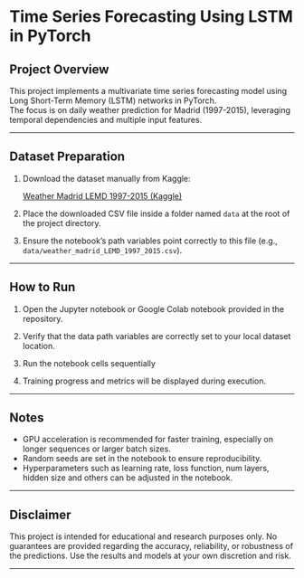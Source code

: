 # Time Series Forecasting Using LSTM in PyTorch

## Project Overview

This project implements a multivariate time series forecasting model using Long Short-Term Memory (LSTM) networks in PyTorch.  
The focus is on daily weather prediction for Madrid (1997-2015), leveraging temporal dependencies and multiple input features.

---

## Dataset Preparation

1. Download the dataset manually from Kaggle:

   [Weather Madrid LEMD 1997-2015 (Kaggle)](https://www.kaggle.com/datasets/juliansimon/weather_madrid_lemd_1997_2015.csv)

2. Place the downloaded CSV file inside a folder named `data` at the root of the project directory.

3. Ensure the notebook’s path variables point correctly to this file (e.g., `data/weather_madrid_LEMD_1997_2015.csv`).

---

## How to Run

1. Open the Jupyter notebook or Google Colab notebook provided in the repository.

2. Verify that the data path variables are correctly set to your local dataset location.

3. Run the notebook cells sequentially
   
4. Training progress and metrics will be displayed during execution.

---

## Notes

* GPU acceleration is recommended for faster training, especially on longer sequences or larger batch sizes.
* Random seeds are set in the notebook to ensure reproducibility.
* Hyperparameters such as learning rate, loss function, num layers, hidden size and others can be adjusted in the notebook.

---

## Disclaimer

This project is intended for educational and research purposes only.
No guarantees are provided regarding the accuracy, reliability, or robustness of the predictions.
Use the results and models at your own discretion and risk.

---
